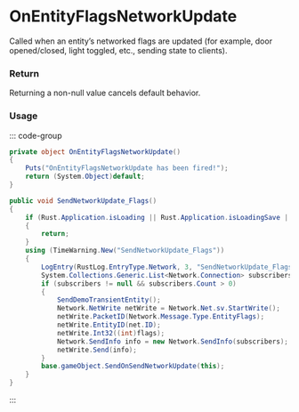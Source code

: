 <Badge type="danger" text="Carbon Compatible"/><Badge type="warning" text="Oxide Compatible"/>
# OnEntityFlagsNetworkUpdate
Called when an entity’s networked flags are updated (for example, door opened/closed, light toggled, etc., sending state to clients).
### Return
Returning a non-null value cancels default behavior.

### Usage
::: code-group
```csharp [Example]
private object OnEntityFlagsNetworkUpdate()
{
	Puts("OnEntityFlagsNetworkUpdate has been fired!");
	return (System.Object)default;
}
```
```csharp [Source — Assembly-CSharp @ BaseEntity]
public void SendNetworkUpdate_Flags()
{
	if (Rust.Application.isLoading || Rust.Application.isLoadingSave || base.IsDestroyed || net == null || !isSpawned)
	{
		return;
	}
	using (TimeWarning.New("SendNetworkUpdate_Flags"))
	{
		LogEntry(RustLog.EntryType.Network, 3, "SendNetworkUpdate_Flags");
		System.Collections.Generic.List<Network.Connection> subscribers = GetSubscribers();
		if (subscribers != null && subscribers.Count > 0)
		{
			SendDemoTransientEntity();
			Network.NetWrite netWrite = Network.Net.sv.StartWrite();
			netWrite.PacketID(Network.Message.Type.EntityFlags);
			netWrite.EntityID(net.ID);
			netWrite.Int32((int)flags);
			Network.SendInfo info = new Network.SendInfo(subscribers);
			netWrite.Send(info);
		}
		base.gameObject.SendOnSendNetworkUpdate(this);
	}
}

```
:::
